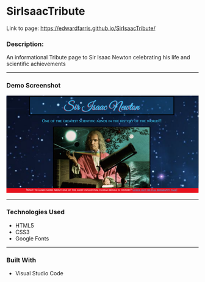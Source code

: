 
# SirIsaacTribute
Link to page: https://edwardfarris.github.io/SirIsaacTribute/

### **Description:**
An informational Tribute page to Sir Isaac Newton celebrating his life and scientific achievements<br>
_____
### **Demo Screenshot**
![SirIsaacTribute](isaac.png)
_________
### **Technologies Used**
* HTML5
* CSS3
* Google Fonts<br>
_____
### **Built With**
* Visual Studio Code